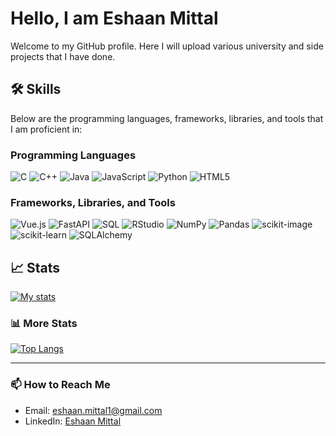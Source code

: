 # Hello, I am Eshaan Mittal

Welcome to my GitHub profile. Here I will upload various university and side projects that I have done.

## 🛠️ Skills

Below are the programming languages, frameworks, libraries, and tools that I am proficient in:

### Programming Languages
![C](https://img.shields.io/badge/-C-A8B9CC?style=for-the-badge&logo=c&logoColor=black)
![C++](https://img.shields.io/badge/-C++-00599C?style=for-the-badge&logo=cplusplus&logoColor=white)
![Java](https://img.shields.io/badge/-Java-007396?style=for-the-badge&logo=java&logoColor=white)
![JavaScript](https://img.shields.io/badge/-JavaScript-F7DF1E?style=for-the-badge&logo=javascript&logoColor=black)
![Python](https://img.shields.io/badge/-Python-3776AB?style=for-the-badge&logo=python&logoColor=white)
![HTML5](https://img.shields.io/badge/-HTML5-E34F26?style=for-the-badge&logo=html5&logoColor=white)

### Frameworks, Libraries, and Tools
![Vue.js](https://img.shields.io/badge/-Vue.js-4FC08D?style=for-the-badge&logo=vue-dot-js&logoColor=white)
![FastAPI](https://img.shields.io/badge/-FastAPI-009688?style=for-the-badge&logo=fastapi&logoColor=white)
![SQL](https://img.shields.io/badge/-SQL-4479A1?style=for-the-badge&logo=sqlite&logoColor=white)
![RStudio](https://img.shields.io/badge/-RStudio-75AADB?style=for-the-badge&logo=rstudio&logoColor=white)
![NumPy](https://img.shields.io/badge/-NumPy-013243?style=for-the-badge&logo=numpy&logoColor=white)
![Pandas](https://img.shields.io/badge/-Pandas-333333?style=for-the-badge&logo=pandas&logoColor=white)
![scikit-image](https://img.shields.io/badge/-scikit--image-F7931E?style=for-the-badge&logo=scikitlearn&logoColor=white)
![scikit-learn](https://img.shields.io/badge/scikit%20learn-F7931E?style=for-the-badge&logo=scikit-learn&logoColor=white)
![SQLAlchemy](https://img.shields.io/badge/-SQLAlchemy-007396?style=for-the-badge&logo=sqlalchemy&logoColor=white)

## 📈 Stats

[![My stats](https://github-readme-stats.vercel.app/api?username=em1ttal&show_icons=true&theme=radical)](https://github.com/em1ttal)


### 📊 More Stats

[![Top Langs](https://github-readme-stats.vercel.app/api/top-langs/?username=em1ttal&hide_progress=true&layout=compact&theme=radical)](https://github.com/em1ttal)

---

### 📫 How to Reach Me

- Email: [eshaan.mittal1@gmail.com](mailto:eshaan.mittal1@gmail.com)
- LinkedIn: [Eshaan Mittal](https://www.linkedin.com/in/eshaan-mittal-576955231/)
